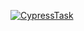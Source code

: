 [![CypressTask](https://img.shields.io/endpoint?url=https://cloud.cypress.io/badge/simple/er8ssw&style=flat&logo=cypress)](https://cloud.cypress.io/projects/er8ssw/runs)
